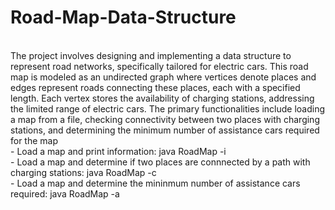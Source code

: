 # Road-Map-Data-Structure
<br />
The project involves designing and implementing a data structure to represent road networks, specifically tailored for electric cars. This road map is modeled as an undirected graph where vertices denote places and edges represent roads connecting these places, each with a specified length. Each vertex stores the availability of charging stations, addressing the limited range of electric cars. The primary functionalities include loading a map from a file, checking connectivity between two places with charging stations, and determining the minimum number of assistance cars required for the map
<br />
 - Load a map and print information:
      java RoadMap -i <MapFile>
<br />
 - Load a map and determine if two places are connnected by a path with charging stations:
      java RoadMap -c <MapFile> <StartVertexIndex> <EndVertexIndex>
<br />
 - Load a map and determine the mininmum number of assistance cars required:
      java RoadMap -a <MapFile>
